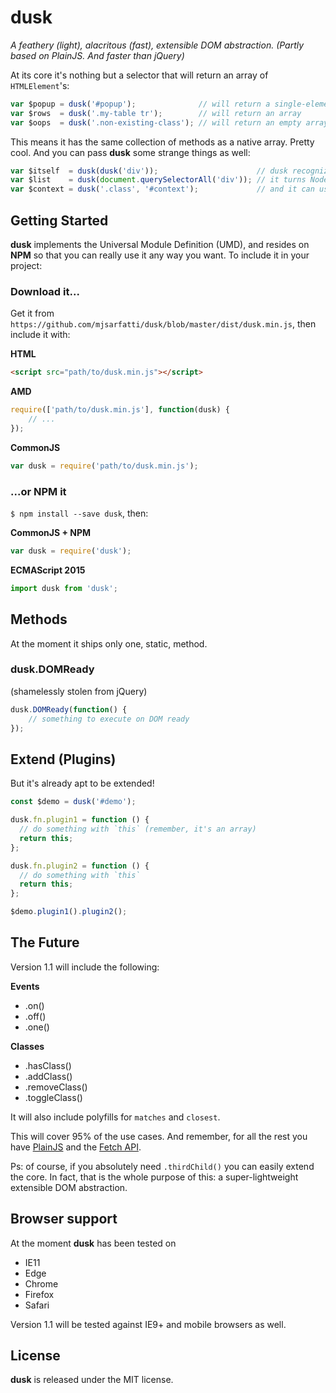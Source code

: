 # dusk
_A feathery (light), alacritous (fast), extensible DOM abstraction.
(Partly based on PlainJS. And faster than jQuery)_

At its core it's nothing but a selector that will return an array of `HTMLElement`'s:

```js
var $popup = dusk('#popup');              // will return a single-element array
var $rows  = dusk('.my-table tr');        // will return an array
var $oops  = dusk('.non-existing-class'); // will return an empty array
```

This means it has the same collection of methods as a native array. Pretty cool. And you can pass **dusk** some strange things as well:

```js
var $itself  = dusk(dusk('div'));                      // dusk recognizes itself
var $list    = dusk(document.querySelectorAll('div')); // it turns NodeList's and HTMLCollection's into arrays
var $context = dusk('.class', '#context');             // and it can use a context
```

## Getting Started

**dusk** implements the Universal Module Definition (UMD), and resides on **NPM** so that you can really use it any way you want. To include it in your project:

### Download it...

Get it from `https://github.com/mjsarfatti/dusk/blob/master/dist/dusk.min.js`, then include it with:

**HTML**
```html
<script src="path/to/dusk.min.js"></script>
```

**AMD**
```js
require(['path/to/dusk.min.js'], function(dusk) {
	// ...
});
```

**CommonJS**
```js
var dusk = require('path/to/dusk.min.js');
```

### ...or NPM it

`$ npm install --save dusk`, then:

**CommonJS + NPM**
```js
var dusk = require('dusk');
```

**ECMAScript 2015**
```js
import dusk from 'dusk';
```

## Methods

At the moment it ships only one, static, method.

### dusk.DOMReady

(shamelessly stolen from jQuery)

```js
dusk.DOMReady(function() {
	// something to execute on DOM ready
});
```

## Extend (Plugins)

But it's already apt to be extended!

```js
const $demo = dusk('#demo');

dusk.fn.plugin1 = function () {
  // do something with `this` (remember, it's an array)
  return this;
};

dusk.fn.plugin2 = function () {
  // do something with `this`
  return this;
};

$demo.plugin1().plugin2();
```

## The Future

Version 1.1 will include the following:

**Events**

- .on()
- .off()
- .one()

**Classes**

- .hasClass()
- .addClass()
- .removeClass()
- .toggleClass()

It will also include polyfills for `matches` and `closest`.

This will cover 95% of the use cases. And remember, for all the rest you have [PlainJS](https://plainjs.com/) and the [Fetch API](https://developer.mozilla.org/en-US/docs/Web/API/Fetch_API).

Ps: of course, if you absolutely need `.thirdChild()` you can easily extend the core. In fact, that is the whole purpose of this: a super-lightweight extensible DOM abstraction.

## Browser support

At the moment **dusk** has been tested on

- IE11
- Edge
- Chrome
- Firefox
- Safari

Version 1.1 will be tested against IE9+ and mobile browsers as well.

## License

**dusk** is released under the MIT license.
